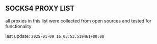 ## SOCKS4 PROXY LIST

all proxies in this list were collected from open sources and tested for functionality

last update: `2025-01-09 16:03:53.519461+00:00`